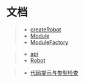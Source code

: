 # 文档

> - [createRobot](/cqnode/docs/createrobot)
> - [Module](/cqnode/docs/module)
> - [ModuleFactory](/cqnode/docs/modulefactory)

> - [api](/cqnode/docs/api)
> - [Robot](/cqnode/docs/robot)

> - [代码提示与类型检查](/cqnode/docs/typeinferrence)